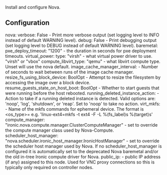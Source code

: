Install and configure Nova.

Configuration
-------------

nova:
  verbose: False
    - Print more verbose output (set logging level to INFO instead of default WARNING level).
  debug: False
    - Print debugging output (set logging level to DEBUG instead of default WARNING level).
  baremetal:
    pxe_deploy_timeout: "1200"
      - the duration in seconds for pxe deployment timeouts.
    virtual_power:
      type: "virsh"
        - what virtual power driver to use. "virsh" or "vbox"
  compute_libvirt_type: "qemu"
    - what libvirt compute type. Unset will use the nova default.
  image_cache_manager_interval:
    - Number of seconds to wait between runs of the image cache manager.
  resize_fs_using_block_device: BoolOpt
    - Attempt to resize the filesystem by accessing the image over a block device.
  resume_guests_state_on_host_boot: BoolOpt
    - Whether to start guests that were running before the host rebooted.
  running_deleted_instance_action:
    - Action to take if a running deleted instance is detected.
      Valid options are: 'noop', 'log', 'shutdown', or 'reap'.
      Set to 'noop' to take no action.
  virt_mkfs:
    - Name of the mkfs commands for ephemeral device.
      The format is <os_type>=<mkfs command>
      e.g. 'linux-ext4=mkfs -t ext4 -F -L %(fs_label)s %(target)s'
  compute_manager: "ironic.nova.compute.manager.ClusterComputeManager"
    - set to override the compute manager class used by Nova-Compute.
  scheduler_host_manager: "nova.scheduler.ironic_host_manager.IronicHostManager"
    - set to override the scheduler host manager used by Nova. If no
      scheduler_host_manager is configured it is automatically set to
      the deprecated Nova baremetal and/or the old in-tree Ironic
      compute driver for Nova.
  public_ip:
    - public IP address (if any) assigned to this node. Used for VNC proxy
      connections so this is typically only required on controller nodes.
